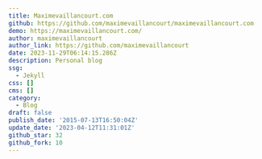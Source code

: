 ```yaml
---
title: Maximevaillancourt.com
github: https://github.com/maximevaillancourt/maximevaillancourt.com
demo: https://maximevaillancourt.com/
author: maximevaillancourt
author_link: https://github.com/maximevaillancourt
date: 2023-11-29T06:14:15.286Z
description: Personal blog
ssg:
  - Jekyll
css: []
cms: []
category:
  - Blog
draft: false
publish_date: '2015-07-13T16:50:04Z'
update_date: '2023-04-12T11:31:01Z'
github_star: 32
github_fork: 10
---
```


